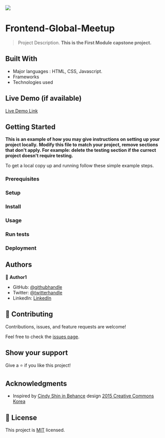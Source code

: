 ![](https://img.shields.io/badge/Microverse-blueviolet)

# Frontend-Global-Meetup

> Project Description.
> **This is the First Module capstone project.**

## Built With

- Major languages : HTML, CSS, Javascript.
- Frameworks
- Technologies used

## Live Demo (if available)

[Live Demo Link](https://livedemo.com)

## Getting Started

**This is an example of how you may give instructions on setting up your project locally.**
**Modify this file to match your project, remove sections that don't apply. For example: delete the testing section if the currect project doesn't require testing.**

To get a local copy up and running follow these simple example steps.

### Prerequisites

### Setup

### Install

### Usage

### Run tests

### Deployment

## Authors

👤 **Author1**

- GitHub: [@githubhandle](https://github.com/Nyame-Wolf/)
- Twitter: [@twitterhandle](https://twitter.com/Mumenyam)
- LinkedIn: [LinkedIn](https://www.linkedin.com/in/mumenya-nyamu-web-designer-data-enthusiast/)

## 🤝 Contributing

Contributions, issues, and feature requests are welcome!

Feel free to check the [issues page](../../issues/).

## Show your support

Give a ⭐️ if you like this project!

## Acknowledgments

- Inspired by [Cindy Shin in Behance](https://www.behance.net/gallery/29845175/CC-Global-Summit-2015) design [2015 Creative Commons Korea](http://creativecommons.org/licences/by/2.0/kr)

## 📝 License

This project is [MIT](./MIT.md) licensed.
